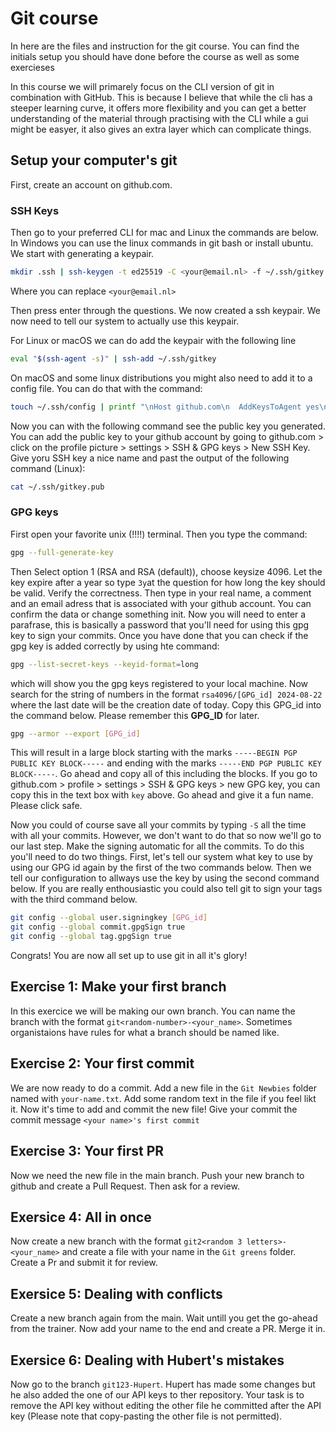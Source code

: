 # Git course
In here are the files and instruction for the git course. You can find the initials setup you should have done before the course as well as some exercieses

In this course we will primarely focus on the CLI version of git in combination with GitHub. This is because I believe that while the cli has a steeper learning curve, it offers more flexibility and you can get a better understanding of the material through practising with the CLI while a gui might be easyer, it also gives an extra layer which can complicate things.

## Setup your computer's git
First, create an account on github.com.

### SSH Keys 
Then go to your preferred CLI for mac and Linux the commands are below. In Windows you can use the linux commands in git bash or install ubuntu. We start with generating a keypair.
```bash
mkdir .ssh | ssh-keygen -t ed25519 -C <your@email.nl> -f ~/.ssh/gitkey
```
Where you can replace `<your@email.nl>`

Then press enter through the questions. We now created a ssh keypair. We now need to tell our system to actually use this keypair.

For Linux or macOS we can do add the keypair with the following line
```bash
eval "$(ssh-agent -s)" | ssh-add ~/.ssh/gitkey
``` 
On macOS and some linux distributions you might also need to add it to a config file. You can do that with the command:
```bash
touch ~/.ssh/config | printf "\nHost github.com\n  AddKeysToAgent yes\n  IdentitiFyile ~/.ssh/gitkey\n" >> ~/.ssh/config
```
Now you can with the following command see the public key you generated. You can add the public key to your github account by going to github.com > click on the profile picture > settings > SSH & GPG keys > New SSH Key. Give yoru SSH key a nice name and past the output of the following command (Linux):
```bash
cat ~/.ssh/gitkey.pub
```

### GPG keys
First open your favorite unix (!!!!) terminal. Then you type the command:
```bash
gpg --full-generate-key
```
Then Select option 1 (RSA and RSA (default)), choose keysize 4096. Let the key expire after a year so type `3y`at the question for how long the key should be valid. Verify the correctness. Then type in your real name, a comment and an email adress that is associated with your github account. You can confirm the data or change something init. Now you will need to enter a parafrase, this is basically a password that you'll need for using this gpg key to sign your commits. Once you have done that you can check if the gpg key is added correctly by using hte command:
```bash
gpg --list-secret-keys --keyid-format=long
```
which will show you the gpg keys registered to your local machine. Now search for the string of numbers in the format `rsa4096/[GPG_id] 2024-08-22` where the last date will be the creation date of today. Copy this GPG_id into the command below. Please remember this **GPG_ID** for later.
```bash
gpg --armor --export [GPG_id]
```
This will result in a large block starting with the marks `-----BEGIN PGP PUBLIC KEY BLOCK-----` and ending with the marks `-----END PGP PUBLIC KEY BLOCK-----`. Go ahead and copy all of this including the blocks. If you go to github.com > profile > settings > SSH & GPG keys > new GPG key, you can copy this in the text box with `key` above. Go ahead and give it a fun name. Please click safe.

Now you could of course save all your commits by typing `-S` all the time with all your commits. However, we don't want to do that so now we'll go to our last step. Make the signing automatic for all the commits. To do this you'll need to do two things. First, let's tell our system what key to use by using our GPG id again by the first of the two commands below. Then we tell our configuration to allways use the key by using the second command below. If you are really enthousiastic you could also tell git to sign your tags with the third command below.
```bash
git config --global user.signingkey [GPG_id]
git config --global commit.gpgSign true
git config --global tag.gpgSign true
```

Congrats! You are now all set up to use git in all it's glory!

## Exercise 1: Make your first branch
In this exercice we will be making our own branch. You can name the branch with the format `git<random-number>-<your_name>`. Sometimes organistaions have rules for what a branch should be named like. 

## Exercise 2: Your first commit
We are now ready to do a commit. Add a new file in the `Git Newbies` folder named with `your-name.txt`. Add some random text in the file if you feel likt it. Now it's time to add and commit the new file! Give your commit the commit message `<your name>'s first commit`

## Exercise 3: Your first PR
Now we need the new file in the main branch. Push your new branch to github and create a Pull Request. Then ask for a review.

## Exersice 4: All in once
Now create a new branch with the format `git2<random 3 letters>-<your_name>` and create a file with your name in the `Git greens` folder. Create a Pr and submit it for review.

## Exersice 5: Dealing with conflicts
Create a new branch again from the main. Wait untill you get the go-ahead from the trainer. Now add your name to the end and create a PR. Merge it in.

## Exersice 6: Dealing with Hubert's mistakes
Now go to the branch `git123-Hupert`. Hupert has made some changes but he also added the one of our API keys to ther repository. Your task is to remove the API key without editing the other file he committed after the API key (Please note that copy-pasting the other file is not permitted).
